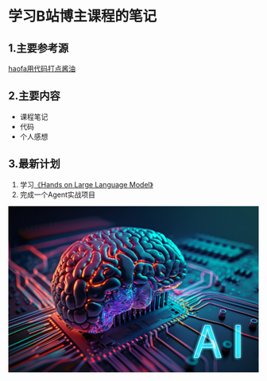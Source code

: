 # 学习B站博主课程的笔记

## 1.主要参考源
[haofa用代码打点酱油](https://space.bilibili.com/12420432?spm_id_from=333.788.upinfo.detail.click)

## 2.主要内容
- 课程笔记
- 代码
- 个人感想

## 3.最新计划
1. 学习[《Hands on Large Language Model》](https://github.com/HandsOnLLM/Hands-On-Large-Language-Models)
2. 完成一个Agent实战项目

![A](./Notes/figs/ai_icon.jpg)
